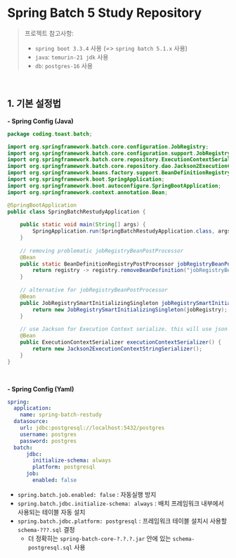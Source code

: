 # Spring Batch 5 Study Repository

> 프로젝트 참고사항:
> - `spring boot 3.3.4` 사용 (=> `spring batch 5.1.x` 사용)
> - `java`: `temurin-21 jdk` 사용
> - `db`: `postgres-16` 사용

<br>

## 1. 기본 설정법

**- Spring Config (Java)**

```java
package coding.toast.batch;

import org.springframework.batch.core.configuration.JobRegistry;
import org.springframework.batch.core.configuration.support.JobRegistrySmartInitializingSingleton;
import org.springframework.batch.core.repository.ExecutionContextSerializer;
import org.springframework.batch.core.repository.dao.Jackson2ExecutionContextStringSerializer;
import org.springframework.beans.factory.support.BeanDefinitionRegistryPostProcessor;
import org.springframework.boot.SpringApplication;
import org.springframework.boot.autoconfigure.SpringBootApplication;
import org.springframework.context.annotation.Bean;

@SpringBootApplication
public class SpringBatchRestudyApplication {
	
	public static void main(String[] args) {
		SpringApplication.run(SpringBatchRestudyApplication.class, args);
	}
	
	// removing problematic jobRegistryBeanPostProcessor
	@Bean
	public static BeanDefinitionRegistryPostProcessor jobRegistryBeanPostProcessorRemover() {
		return registry -> registry.removeBeanDefinition("jobRegistryBeanPostProcessor");
	}
	
	// alternative for jobRegistryBeanPostProcessor
	@Bean
	public JobRegistrySmartInitializingSingleton jobRegistrySmartInitializingSingleton(JobRegistry jobRegistry) {
		return new JobRegistrySmartInitializingSingleton(jobRegistry);
	}
	
	// use Jackson for Execution Context serialize. this will use json format.
	@Bean
	public ExecutionContextSerializer executionContextSerializer() {
		return new Jackson2ExecutionContextStringSerializer();
	}
}
```

<br>

**- Spring Config (Yaml)**

```yaml
spring:
  application:
    name: spring-batch-restudy
  datasource:
    url: jdbc:postgresql://localhost:5432/postgres
    username: postgres
    password: postgres
  batch:
      jdbc:
        initialize-schema: always
        platform: postgresql
      job:
        enabled: false
```

- `spring.batch.job.enabled: false` : 자동실행 방지
- `spring.batch.jdbc.initialize-schema: always` : 배치 프레임워크 내부에서 사용되는 테이블 자동 설치
- `spring.batch.jdbc.platform: postgresql` : 프레임워크 테이블 설치시 사용할 `schema-???.sql` 결정
  - 더 정확히는 `spring-batch-core-?.?.?.jar` 안에 있는 `schema-postgresql.sql` 사용

